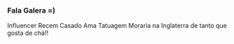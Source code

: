 ### Fala Galera =)     
Influencer 
Recem Casado
Ama Tatuagem 
Moraria na Inglaterra de tanto que gosta de chá!!

<!--
**saamandrade/Saamandrade** is a ✨ _special_ ✨ repository because its `README.md` (this file) appears on your GitHub profile.

Here are some ideas to get you started

- 🔭 I’m currently working on ...
- 🌱 I’m currently learning ...
- 👯 I’m looking to collaborate on ...
- 🤔 I’m looking for help with ...
- 💬 Ask me about ...
- 📫 How to reach me: ...
- 😄 Pronouns: ...
- ⚡ Fun fact: ...
-->
